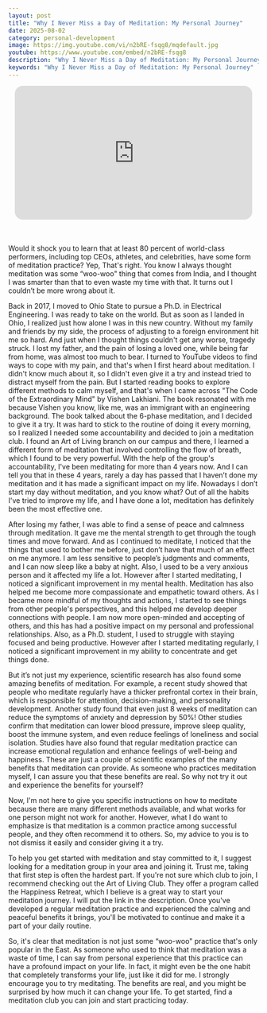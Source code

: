 ```yaml
---
layout: post
title: "Why I Never Miss a Day of Meditation: My Personal Journey"
date: 2025-08-02
category: personal-development
image: https://img.youtube.com/vi/n2bRE-fsqg8/mqdefault.jpg
youtube: https://www.youtube.com/embed/n2bRE-fsqg8
description: "Why I Never Miss a Day of Meditation: My Personal Journey"
keywords: "Why I Never Miss a Day of Meditation: My Personal Journey"
---
```


<div style="display: flex; justify-content: center; margin-bottom: 20px;">
  <div style="aspect-ratio: 16 / 9; width: 95%; max-width: 700px; position: relative;">
    <iframe 
      src="https://www.youtube.com/embed/n2bRE-fsqg8"
      title="Why I Never Miss a Day of Meditation: My Personal Journey"
      allowfullscreen
      frameborder="0"
      style="position: absolute; inset: 0; width: 100%; height: 100%; border-radius: 16px;">
    </iframe>
  </div>
</div>

<div style="height: 15px;"></div>
<!-- ..................................................................... -->

Would it shock you to learn that at least 80 percent of world-class performers, including top CEOs, athletes, and celebrities, have some form of meditation practice? Yep, That's right. You know I always thought meditation was some “woo-woo" thing that comes from India, and I thought I was smarter than that to even waste my time with that. It turns out I couldn’t be more wrong about it. 


Back in 2017, I moved to Ohio State to pursue a Ph.D. in Electrical Engineering. I was ready to take on the world. But as soon as I landed in Ohio, I realized just how alone I was in this new country. Without my family and friends by my side, the process of adjusting to a foreign environment hit me so hard. And just when I thought things couldn't get any worse, tragedy struck. I lost my father, and the pain of losing a loved one, while being far from home, was almost too much to bear. I turned to YouTube videos to find ways to cope with my pain, and that's when I first heard about meditation. I didn't know much about it, so I didn't even give it a try and instead tried to distract myself from the pain. But I started reading books to explore different methods to calm myself, and that's when I came across "The Code of the Extraordinary Mind" by Vishen Lakhiani. The book resonated with me because Vishen you know, like me, was an immigrant with an engineering background. The book talked about the 6-phase meditation, and I decided to give it a try. It was hard to stick to the routine of doing it every morning, so I realized I needed some accountability and decided to join a meditation club. I found an Art of Living branch on our campus and there, I learned a different form of meditation that involved controlling the flow of breath, which I found to be very powerful. With the help of the group's accountability, I've been meditating for more than 4 years now. And I can tell you that in these 4 years, rarely a day has passed that I haven’t done my meditation and it has made a significant impact on my life. Nowadays I don’t start my day without meditation, and you know what? Out of all the habits I've tried to improve my life, and I have done a lot, meditation has definitely been the most effective one. 


After losing my father, I was able to find a sense of peace and calmness through meditation. It gave me the mental strength to get through the tough times and move forward. And as I continued to meditate, I noticed that the things that used to bother me before, just don’t have that much of an effect on me anymore. I am less sensitive to people’s judgments and comments, and I can now sleep like a baby at night. Also, I used to be a very anxious person and it affected my life a lot. However after I started meditating, I noticed a significant improvement in my mental health. Meditation has also helped me become more compassionate and empathetic toward others. As I became more mindful of my thoughts and actions, I started to see things from other people's perspectives, and this helped me develop deeper connections with people. I am now more open-minded and accepting of others, and this has had a positive impact on my personal and professional relationships. Also, as a Ph.D. student, I used to struggle with staying focused and being productive. However after I started meditating regularly, I noticed a significant improvement in my ability to concentrate and get things done. 


But it’s not just my experience, scientific research has also found some amazing benefits of meditation. For example, a recent study showed that people who meditate regularly have a thicker prefrontal cortex in their brain, which is responsible for attention, decision-making, and personality development. Another study found that even just 8 weeks of meditation can reduce the symptoms of anxiety and depression by 50%! Other studies confirm that meditation can lower blood pressure, improve sleep quality, boost the immune system, and even reduce feelings of loneliness and social isolation. Studies have also found that regular meditation practice can increase emotional regulation and enhance feelings of well-being and happiness. These are just a couple of scientific examples of the many benefits that meditation can provide. As someone who practices meditation myself, I can assure you that these benefits are real. So why not try it out and experience the benefits for yourself?


Now, I'm not here to give you specific instructions on how to meditate because there are many different methods available, and what works for one person might not work for another. However, what I do want to emphasize is that meditation is a common practice among successful people, and they often recommend it to others. So, my advice to you is to not dismiss it easily and consider giving it a try. 


To help you get started with meditation and stay committed to it, I suggest looking for a meditation group in your area and joining it. Trust me, taking that first step is often the hardest part. If you're not sure which club to join, I recommend checking out the Art of Living Club. They offer a program called the Happiness Retreat, which I believe is a great way to start your meditation journey. I will put the link in the description. Once you've developed a regular meditation practice and experienced the calming and peaceful benefits it brings, you'll be motivated to continue and make it a part of your daily routine.


So, it's clear that meditation is not just some “woo-woo" practice that's only popular in the East. As someone who used to think that meditation was a waste of time, I can say from personal experience that this practice can have a profound impact on your life. In fact, it might even be the one habit that completely transforms your life, just like it did for me. I strongly encourage you to try meditating. The benefits are real, and you might be surprised by how much it can change your life. To get started, find a meditation club you can join and start practicing today.
